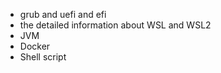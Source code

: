 - grub and uefi and efi
- the detailed information about WSL and WSL2
- JVM
- Docker 
- Shell script